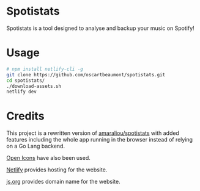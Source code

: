 # Spotistats
Spotistats is a tool designed to analyse and backup your music on Spotify!

# Usage

```bash
# npm install netlify-cli -g
git clone https://github.com/oscartbeaumont/spotistats.git
cd spotistats/
./download-assets.sh
netlify dev
```

# Credits
This project is a rewritten version of [amaraliou/spotistats](https://github.com/amaraliou/spotistats) with added features including the whole app running in the browser instead of relying on a Go Lang backend.

[Open Icons](https://www.useiconic.com/open) have also been used.

[Netlify](https://netlify.com) provides hosting for the website.

[js.org](https://js.org/) provides domain name for the website.